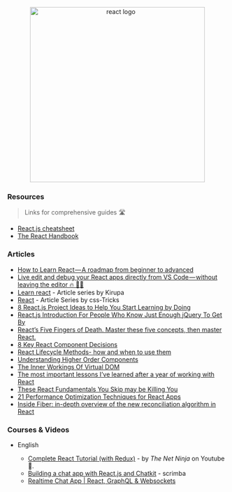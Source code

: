<p align="center">
  <img width="400" src="https://cdn.worldvectorlogo.com/logos/react.svg"  alt="react logo">
</p>

### Resources
> Links for comprehensive guides 🛣

- [React.js cheatsheet](https://devhints.io/react)
- [The React Handbook](https://www.freecodecamp.org/news/the-react-handbook-b71c27b0a795/)


### Articles

- [How to Learn React — A roadmap from beginner to advanced](https://www.freecodecamp.org/news/learning-react-roadmap-from-scratch-to-advanced-bff7735531b6/)
- [Live edit and debug your React apps directly from VS Code — without leaving the editor 🔥 🎉🎈](https://medium.com/@auchenberg/live-edit-and-debug-your-react-apps-directly-from-vs-code-without-leaving-the-editor-3da489ed905f)
- [Learn react](https://www.kirupa.com/react/index.htm) - Article series by Kirupa
- [React](https://css-tricks.com/guides/react/) - Article Series by css-Tricks
- [8 React.js Project Ideas to Help You Start Learning by Doing](https://www.freecodecamp.org/news/8-reactjs-project-ideas-to-start-learning-by-doing/)
- [React.js Introduction For People Who Know Just Enough jQuery To Get By](http://chibicode.com/react-js-introduction-for-people-who-know-just-enough-jquery-to-get-by/)
- [React’s Five Fingers of Death. Master these five concepts, then master React.](https://medium.freecodecamp.com/the-5-things-you-need-to-know-to-understand-react-a1dbd5d114a3)
- [8 Key React Component Decisions](https://medium.freecodecamp.org/8-key-react-component-decisions-cc965db11594)
- [React Lifecycle Methods- how and when to use them](https://engineering.musefind.com/react-lifecycle-methods-how-and-when-to-use-them-2111a1b692b1)
- [Understanding Higher Order Components](https://medium.freecodecamp.org/understanding-higher-order-components-6ce359d761b)
- [The Inner Workings Of Virtual DOM](https://medium.com/@rajaraodv/the-inner-workings-of-virtual-dom-666ee7ad47cf)
- [The most important lessons I’ve learned after a year of working with React](https://medium.freecodecamp.org/mindset-lessons-from-a-year-with-react-1de862421981)
- [These React Fundamentals You Skip may be Killing You](https://medium.freecodecamp.org/these-react-fundamentals-you-skip-may-be-killing-you-7629fb87dd4a)
- [21 Performance Optimization Techniques for React Apps](https://www.codementor.io/blog/react-optimization-5wiwjnf9hj)
- [Inside Fiber: in-depth overview of the new reconciliation algorithm in React](https://indepth.dev/inside-fiber-in-depth-overview-of-the-new-reconciliation-algorithm-in-react/)

### Courses & Videos

- English

  - [Complete React Tutorial (with Redux)](https://www.youtube.com/playlist?list=PL4cUxeGkcC9ij8CfkAY2RAGb-tmkNwQHG) - by _The Net Ninja_ on Youtube 📃.
  - [Building a chat app with React.js and Chatkit](https://scrimba.com/g/greactchatkit) - scrimba
  - [Realtime Chat App | React, GraphQL & Websockets](https://www.youtube.com/watch?v=E3NHd-PkLrQ)
